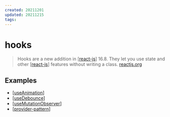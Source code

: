 ```yaml
---
created: 20211201
updated: 20211215
tags:
---
```


# hooks

> Hooks are a new addition in [[react-js]] 16.8. They let you use state and other [[react-js]] features without writing a class. [reactjs.org][1]

## Examples

- [[useAnimation]]
- [[useDebounce]]
- [[useMutationObserver]]
- [[provider-pattern]]

[1]: https://reactjs.org/docs/hooks-intro.html
[//begin]: # "Autogenerated link references for markdown compatibility"
[react-js]: ../react-js "React.js"
[react-js]: ../react-js "React.js"
[useAnimation]: useAnimation "useAnimation"
[useDebounce]: useDebounce "useDebounce"
[useMutationObserver]: useMutationObserver "useMutationObserver"
[provider-pattern]: provider-pattern "Provider Pattern"
[//end]: # "Autogenerated link references"

